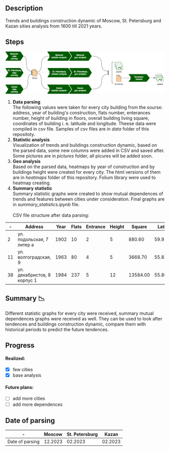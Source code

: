 ## **Description**
Trends and buildings construction dynamic of Moscow, St. Petersburg and Kazan sities analysis from 1600 till 2021 years.
## **Steps**
![pipeline](https://github.com/lletov/buildings_analysis/blob/main/pictures/pipeline.png)

1. **Data parsing**\
The following values were taken for every city building from the sourse: address, year of building's construction, flats number, enterances number, height of building in floors, overall building living square, coordinates of building i. e. latitude and longitude. Theese data were compiled in csv file. Samples of csv files are in *data* folder of this repositoty.
2. **Statistic analysis**\
Visualization of trends and buildings construction dynamic, based on the parsed data, some new columns were added in CSV and saved after. Some pictures are in *pictures* folder, all picures will be added soon.
3. **Geo analysis**\
Based on the parsed data, heatmaps by year of construction and by buildings height were created for every city. The html versions of them are in *heatmaps* folder of this repository. Folium library were used to heatmap creating.
4. **Summary statistic**\
Summary statistic graphs were created to show mutual dependences of trends and features between cities under consideration. Final graphs are in *summary_statistics.ipynb* file.
\
\
CSV file structure after data parsing:

|- | Address | Year  | Flats | Entrance | Height | Square | Latitude | Longitude | city |
|--|---------|-------|-------|----------|--------|--------|----------|-----------|------|
|2 | ул. подольская, 7 литер а|1902| 10 | 2 | 5 | 880.60 | 59.917015 | 30.322821 | spb |
|11| ул. волгоградская, 9|1963| 80 | 4 | 5 | 3668.70 | 55.829052 | 49.086157 |kazan |
|38| ул. декабристов, 8 корпус 1	|1984| 237 | 5 | 12 | 13584.00 | 55.864460 | 37.599094 |moscow |


## **Summary** 📉
Different statistic graphs for every city were received, summary mutual dependences graphs were received as well. They can be used to look after tendences and buildings construction dynamic, compare them with historical periods to predict the future tendences.

## **Progress**
#### Realized:
- [x] few cities
- [x] base analysis
#### Future plans:
- [ ] add more cities
- [ ] add more dependences

## **Date of parsing**

|-                | Moscow  | St. Petersburg  | Kazan   |
|-----------------|---------|----------------|---------|
|Date of parsing  | 12.2023 | 02.2023        | 02.2023 |
